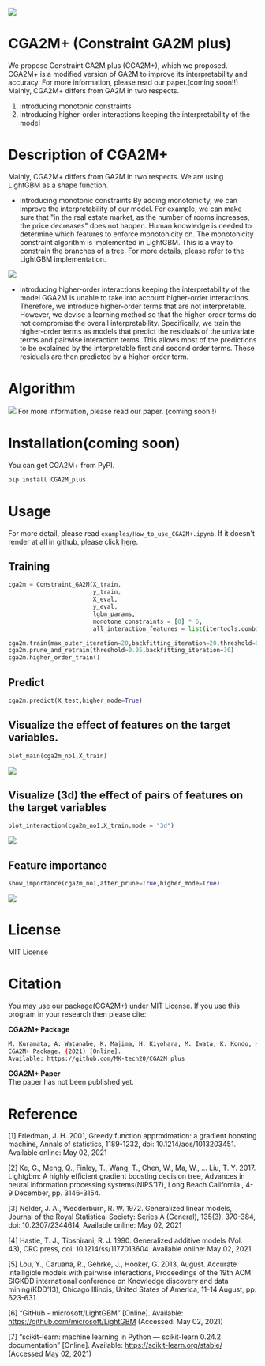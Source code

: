 ![](https://raw.githubusercontent.com/MK-tech20/CGA2M_plus/main/images/cga2m_plus%2B.png) 
# CGA2M+ (Constraint GA2M plus)
We propose Constraint GA2M plus (CGA2M+), which we proposed. CGA2M+ is a modified version of GA2M to improve its interpretability and accuracy.
For more information, please read our paper.(coming soon!!) 
Mainly, CGA2M+ differs from GA2M in two respects.
1. introducing monotonic constraints
2. introducing higher-order interactions keeping the interpretability of the model
# Description of CGA2M+
Mainly, CGA2M+ differs from GA2M in two respects. We are using LightGBM as a shape function.

- introducing monotonic constraints
By adding monotonicity, we can improve the interpretability of our model. For example, we can make sure that "in the real estate market, as the number of rooms increases, the price decreases" does not happen. Human knowledge is needed to determine which features to enforce monotonicity on. The monotonicity constraint algorithm is implemented in LightGBM. This is a way to constrain the branches of a tree. For more details, please refer to the LightGBM implementation.

![](https://raw.githubusercontent.com/MK-tech20/CGA2M_plus/main/images/constraint.png)   

- introducing higher-order interactions keeping the interpretability of the model
GGA2M is unable to take into account higher-order interactions. Therefore, we introduce higher-order terms that are not interpretable. However, we devise a learning method so that the higher-order terms do not compromise the overall interpretability. Specifically, we train the higher-order terms as models that predict the residuals of the univariate terms and pairwise interaction terms. This allows most of the predictions to be explained by the interpretable first and second order terms. These residuals are then predicted by a higher-order term.

# Algorithm  
![](https://raw.githubusercontent.com/MK-tech20/CGA2M_plus/main/images/algorithm.png)
For more information, please read our paper. (coming soon!!) 
# Installation(coming soon)
You can get CGA2M+ from PyPI.
```bash
pip install CGA2M_plus
```

# Usage
For more detail, please read `examples/How_to_use_CGA2M+.ipynb`.
If it doesn't render at all in github, please click [here](https://kokes.github.io/nbviewer.js/viewer.html#aHR0cHM6Ly9naXRodWIuY29tL01LLXRlY2gyMC9DR0EyTV9wbHVzL2Jsb2IvbWFpbi9leGFtcGxlcy9Ib3dfdG9fdXNlX0NHQTJNJTJCLmlweW5i).
## Training

```python
cga2m = Constraint_GA2M(X_train,
                        y_train,
                        X_eval,
                        y_eval,
                        lgbm_params,
                        monotone_constraints = [0] * 6,
                        all_interaction_features = list(itertools.combinations(range(X_test.shape[1]), 2)))

cga2m.train(max_outer_iteration=20,backfitting_iteration=20,threshold=0.05)
cga2m.prune_and_retrain(threshold=0.05,backfitting_iteration=30)
cga2m.higher_order_train()
```
## Predict
```python
cga2m.predict(X_test,higher_mode=True)
```

## Visualize the effect of features on the target variables.
```python
plot_main(cga2m_no1,X_train)
```
![](https://raw.githubusercontent.com/MK-tech20/CGA2M_plus/main/images/plot_main.png) 

## Visualize (3d) the effect of pairs of features on the target variables
```python
plot_interaction(cga2m_no1,X_train,mode = "3d")
```
![](https://raw.githubusercontent.com/MK-tech20/CGA2M_plus/main/images/plot_pairs.png) 
## Feature importance
```python
show_importance(cga2m_no1,after_prune=True,higher_mode=True)
```
![](https://raw.githubusercontent.com/MK-tech20/CGA2M_plus/main/images/feature_importance.png) 
# License
MIT License
# Citation
You may use our package(CGA2M+) under MIT License. 
If you use this program in your research then please cite:

**CGA2M+ Package**  
```bash
M. Kuramata, A. Watanabe, K. Majima, H. Kiyohara, M. Iwata, K. Kondo, K. Nakata, 
CGA2M+ Package. (2021) [Online].
Available: https://github.com/MK-tech20/CGA2M_plus
```

**CGA2M+ Paper**  
The paper has not been published yet. 

# Reference
[1] Friedman, J. H. 2001, Greedy function approximation: a gradient boosting machine, Annals of statistics, 1189-1232, doi: 10.1214/aos/1013203451. Available online: May 02, 2021

[2] Ke, G., Meng, Q., Finley, T., Wang, T., Chen, W., Ma, W., ... Liu, T. Y. 2017. Lightgbm: A highly efficient gradient boosting decision tree, Advances in neural information processing systems(NIPS’17), Long Beach California , 4-9 December, pp. 3146-3154.

[3] Nelder, J. A., Wedderburn, R. W. 1972. Generalized linear models, Journal of the Royal Statistical Society: Series A (General), 135(3), 370-384, doi: 10.2307/2344614, Available online: May 02, 2021

[4] Hastie, T. J., Tibshirani, R. J. 1990. Generalized additive models (Vol. 43), CRC press, doi: 10.1214/ss/1177013604. Available online: May 02, 2021

[5] Lou, Y., Caruana, R., Gehrke, J., Hooker, G. 2013, August. Accurate intelligible models with pairwise interactions, Proceedings of the 19th ACM SIGKDD international conference on Knowledge discovery and data mining(KDD’13), Chicago Illinois, United States of America, 11-14 August, pp. 623-631.

[6] “GitHub - microsoft/LightGBM” [Online]. Available: https://github.com/microsoft/LightGBM (Accessed: May 02, 2021)

[7] “scikit-learn: machine learning in Python — scikit-learn 0.24.2 documentation” [Online]. Available: https://scikit-learn.org/stable/ (Accessed May 02, 2021)
